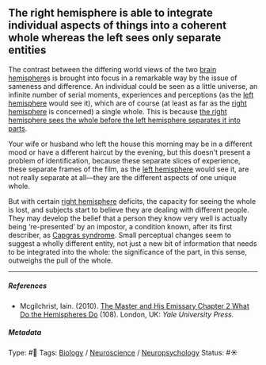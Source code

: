 ## The right hemisphere is able to integrate individual aspects of things into a coherent whole whereas the left sees only separate entities

The contrast between the differing world views of the two [brain hemisphere]()s is brought into focus in a remarkable way by the issue of sameness and difference. An individual could be seen as a little universe, an infinite number of serial moments, experiences and perceptions (as the [left hemisphere](Left%20hemisphere.md) would see it), which are of course (at least as far as the [right hemisphere](Right%20hemisphere.md) is concerned) a single whole. This is because [the right hemisphere sees the whole before the left hemisphere separates it into parts](The%20right%20hemisphere%20sees%20the%20whole%20before%20the%20left%20hemisphere%20separates%20it%20into%20parts.md).

Your wife or husband who left the house this morning may be in a different mood or have a different haircut by the evening, but this doesn't present a problem of identification, because these separate slices of experience, these separate frames of the film, as the [left hemisphere](Left%20hemisphere.md) would see it, are not really separate at all—they are the different aspects of one unique whole.

But with certain [right hemisphere](Right%20hemisphere.md) deficits, the capacity for seeing the whole is lost, and subjects start to believe they are dealing with different people. They may develop the belief that a person they know very well is actually being ‘re-presented’ by an impostor, a condition known, after its first describer, as [Capgras syndrome](). Small perceptual changes seem to suggest a wholly different entity, not just a new bit of information that needs to be integrated into the whole: the significance of the part, in this sense, outweighs the pull of the whole.

---

##### References

* Mcgilchrist, Iain. (2010). [The Master and His Emissary Chapter 2 What Do the Hemispheres Do](The%20Master%20and%20His%20Emissary%20Chapter%202%20What%20Do%20the%20Hemispheres%20Do.md) (108). London, UK: *Yale University Press.*

##### Metadata

Type: #🔴 
Tags: [Biology]() / [Neuroscience](Neuroscience.md) / [Neuropsychology](Neuropsychology.md)
Status: #☀️ 
